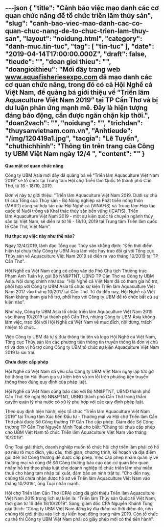 ---json
{
    "title": "Cảnh báo việc mạo danh các cơ quan chức năng để tổ chức triển lãm thủy sản",
    "slug": "canh-bao-viec-mao-danh-cac-co-quan-chuc-nang-de-to-chuc-trien-lam-thuy-san",
    "layout": "noidung.html",
    "category": "danh-muc.tin-tuc",
    "tag": [
        "tin-tuc"
    ],
    "date": "2019-04-14T17:00:00.000Z",
    "draft": false,
    "tieude": "",
    "doan gioi thieu": "",
    "doangioithieu": "Mới đây trang web www.aquafisheriesexpo.com đã mạo danh các cơ quan chức năng, trong đó có cả Hội Nghề cá Việt Nam, để quảng bá giới thiệu về “Triển lãm Aquaculture Việt Nam 2019” tại TP Cần Thơ và bị dư luận phản ứng mạnh mẽ. Đây là hiện tượng đáng báo động, cần được ngăn chặn kịp thời.",
    "doan2vach": "",
    "noidung": "",
    "trichdan": "thuysanvietnam.com.vn",
    "Anhtieude": "/img/120419a1.jpg",
    "tacgia": "Lê Tuyến",
    "chuthichhinh": "Thông tin trên trang của Công ty UBM Việt Nam ngày 12/4 ",
    "__content__": ""
}
---
<p><strong>Qua mặt cơ quan chức năng</strong></p>

<p>C&ocirc;ng ty UBM Asia mới đ&acirc;y đ&atilde; quảng b&aacute; về &ldquo;Triển l&atilde;m Aquaculture Việt Nam 2019&rdquo; sẽ tổ chức tại Trung t&acirc;m Hội chợ Triển l&atilde;m Quốc tế th&agrave;nh phố Cần Thơ, từ&nbsp;16 - 18/10, 2019. &nbsp;</p>

<p>Đơn vị n&agrave;y tự giới thiệu: &ldquo;Triển l&atilde;m Aquaculture Việt Nam 2019. Dưới sự chủ tr&igrave; của Tổng cục Thủy sản - Bộ N&ocirc;ng nghiệp v&agrave; Ph&aacute;t triển n&ocirc;ng th&ocirc;n (MARD) c&ugrave;ng sự hợp t&aacute;c của Hội Nghề c&aacute; (VINAFIS) v&agrave; Trung t&acirc;m Hợp t&aacute;c quốc tế Nu&ocirc;i trồng v&agrave; Khai th&aacute;c thủy sản bền vững (ICAFIS), Triển l&atilde;m&nbsp;Aquaculture Việt Nam 2019&nbsp;- một sự kiện quốc tế chuy&ecirc;n ng&agrave;nh thủy sản tại Việt Nam, sẽ diễn ra từ&nbsp;16 - 18/10, 2019&nbsp;tại&nbsp;Trung t&acirc;m Triển l&atilde;m quốc tế Cần Thơ, Việt Nam&rdquo;.</p>

<p><strong>Hư thực sự việc n&agrave;y như thế n&agrave;o?</strong></p>

<p>Ng&agrave;y 12/4/2019, l&atilde;nh đạo Tổng cục Thủy sản khẳng định: &ldquo;Đến thời điểm hiện tại chưa thấy C&ocirc;ng ty UBM Asia l&agrave;m việc hay trao đổi g&igrave; với Tổng cục Thủy sản về Aquaculture Việt Nam 2019 sẽ diễn ra v&agrave;o th&aacute;ng 10/2019 tại TP Cần Thơ&rdquo;.</p>

<p>Hội Nghề c&aacute; Việt Nam cũng c&oacute; c&ocirc;ng văn do Ph&oacute; Chủ tịch Thường trực Phạm Anh Tuấn k&yacute;, gửi Bộ NN&amp;PTNT, UBND TP Cần Thơ v&agrave; C&ocirc;ng ty UBM Asia. Nội dung ch&iacute;nh như sau: &ldquo;Hội Nghề c&aacute; Việt Nam đ&atilde; c&oacute; tham gia hỗ trợ, phối hợp với C&ocirc;ng ty UBM Asia tổ chức sự kiện Triển l&atilde;m Aquaculture Việt Nam 2017 v&agrave;o th&aacute;ng 10/2017 tại Cần Thơ. Từ đ&oacute; đến nay, Hội Nghề c&aacute; Việt Nam kh&ocirc;ng tham gia hỗ trợ, phối hợp với C&ocirc;ng ty UBM để tổ chức bất cứ sự kiện n&agrave;o&rdquo;.</p>

<p>Như vậy, C&ocirc;ng ty UBM Asia tổ chức triển l&atilde;m Aquaculture Việt Nam 2019 v&agrave;o th&aacute;ng 10/2019 tại th&agrave;nh phố Cần Thơ, nhưng C&ocirc;ng ty UBM Asia kh&ocirc;ng l&agrave;m việc, trao đổi với Hội Nghề c&aacute; Việt Nam về mục đ&iacute;ch, nội dung, tr&aacute;ch nhiệm tổ chức&hellip;</p>

<p>Việc C&ocirc;ng ty UBM đ&atilde; tự &yacute; đưa th&ocirc;ng tin t&ecirc;n v&agrave; logo Hội Nghề c&aacute; Việt Nam, Tổng cục Thủy sản l&ecirc;n c&aacute;c phương tiện th&ocirc;ng tin truyền th&ocirc;ng l&agrave; đơn vị chủ tr&igrave; v&agrave; đơn vị hỗ trợ c&ugrave;ng C&ocirc;ng ty UBM tổ chức sự kiện Aquaculture Việt Nam 2019 l&agrave; sai tr&aacute;i.</p>

<p><strong>Chưa được cấp ph&eacute;p</strong></p>

<p>Hội Nghề c&aacute; Việt Nam đ&atilde; y&ecirc;u cầu C&ocirc;ng ty UBM Việt Nam ngay lập tức gỡ bỏ th&ocirc;ng tin Hội tham gia sự kiện tr&ecirc;n v&agrave; xin lỗi tr&ecirc;n phương tiện truyền th&ocirc;ng theo đ&uacute;ng quy định của ph&aacute;p luật.</p>

<p>Hội Nghề c&aacute; Việt Nam cũng b&aacute;o c&aacute;o với Bộ NN&amp;PTNT, UBND th&agrave;nh phố Cần Thơ. Đề nghị Bộ NN&amp;PTNT, UBND th&agrave;nh phố Cần Thơ trong thẩm quyền quản l&yacute; nh&agrave; nước c&oacute; xử l&yacute; ph&ugrave; hợp với c&aacute;c quy định ph&aacute;p luật.</p>

<p>Theo quy định hiện h&agrave;nh, việc tổ chức &ldquo;Triển l&atilde;m Aquaculture Việt Nam 2019&rdquo; tại Trung t&acirc;m X&uacute;c tiến Đầu tư - Thương mại v&agrave; Hội chợ Triển l&atilde;m Cần Thơ phải được Sở C&ocirc;ng thương TP Cần Thơ cấp ph&eacute;p. Gi&aacute;m đốc Sở C&ocirc;ng thương TP Cần Thơ Nguyễn Minh Toại cho biết: &ldquo;Ch&uacute;ng t&ocirc;i chưa cấp ph&eacute;p cho UBM Việt Nam tổ chức Triển l&atilde;m Aquaculture Việt Nam v&agrave;o th&aacute;ng 10/2019&rdquo;.</p>

<p>&Ocirc;ng Toại giải th&iacute;ch, doanh nghiệp muốn tổ chức hội chợ triển l&atilde;m phải c&oacute; hồ sơ n&ecirc;u r&otilde; mục đ&iacute;ch, y&ecirc;u cầu, thời gian, chương tr&igrave;nh, kế hoạch v&agrave; địa điểm gửi đến Sở C&ocirc;ng thương để được cấp ph&eacute;p. Việc cấp ph&eacute;p nhằm quản l&yacute; về thương mại v&agrave; cũng để Sở C&ocirc;ng thương b&aacute;o c&aacute;o c&aacute;c cơ quan li&ecirc;n quan nhằm hỗ trợ theo ph&aacute;p luật cho doanh nghiệp tổ chức triển l&atilde;m như miễn thuế cho h&agrave;ng tạm nhập t&aacute;i xuất, đảm bảo an ninh trật tự. &ldquo;Cho đến nay, ch&uacute;ng t&ocirc;i chưa nhận được hồ sơ về Triển l&atilde;m Aquaculture Việt Nam v&agrave;o th&aacute;ng 10/2019&rdquo;, &ocirc;ng Toại nhấn mạnh.</p>

<p>Hội chợ Triển l&atilde;m Cần Thơ (CPA) cũng đ&atilde; giới thiệu Triển l&atilde;m Aquaculture Việt Nam 2019 trong lịch sự kiện l&agrave;: &ldquo;Triển l&atilde;m Thủy sản Quốc tế Việt Nam, thời gian từ 16 đến 18/10/2019&rdquo;. Song, gi&aacute;m đốc CPA Nguyễn Kh&aacute;nh T&ugrave;ng giải th&iacute;ch: &ldquo;C&ocirc;ng ty UBM Việt Nam đăng k&yacute; địa điểm v&agrave; thời điểm đ&oacute;, n&ecirc;n ch&uacute;ng t&ocirc;i giới thiệu v&agrave;o lịch dự kiến hoạt động trong năm 2019. C&ograve;n tổ chức cụ thể th&igrave; C&ocirc;ng ty UBM Việt Nam phải c&oacute; giấy ph&eacute;p mới c&oacute; thể tiến h&agrave;nh&rdquo;.</p>
